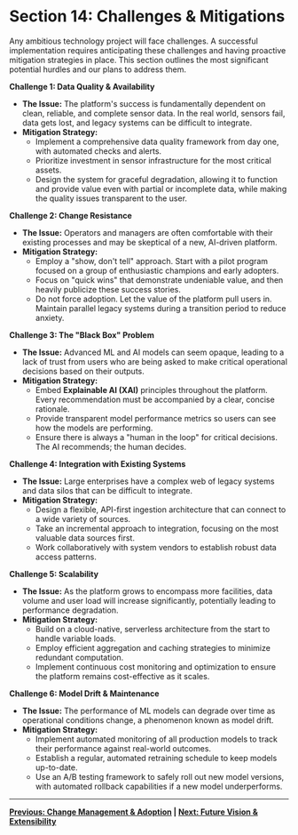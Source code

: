# Section 14: Challenges & Mitigations

Any ambitious technology project will face challenges. A successful implementation requires anticipating these challenges and having proactive mitigation strategies in place. This section outlines the most significant potential hurdles and our plans to address them.

**Challenge 1: Data Quality & Availability**
-   **The Issue:** The platform's success is fundamentally dependent on clean, reliable, and complete sensor data. In the real world, sensors fail, data gets lost, and legacy systems can be difficult to integrate.
-   **Mitigation Strategy:**
    -   Implement a comprehensive data quality framework from day one, with automated checks and alerts.
    -   Prioritize investment in sensor infrastructure for the most critical assets.
    -   Design the system for graceful degradation, allowing it to function and provide value even with partial or incomplete data, while making the quality issues transparent to the user.

**Challenge 2: Change Resistance**
-   **The Issue:** Operators and managers are often comfortable with their existing processes and may be skeptical of a new, AI-driven platform.
-   **Mitigation Strategy:**
    -   Employ a "show, don't tell" approach. Start with a pilot program focused on a group of enthusiastic champions and early adopters.
    -   Focus on "quick wins" that demonstrate undeniable value, and then heavily publicize these success stories.
    -   Do not force adoption. Let the value of the platform pull users in. Maintain parallel legacy systems during a transition period to reduce anxiety.

**Challenge 3: The "Black Box" Problem**
-   **The Issue:** Advanced ML and AI models can seem opaque, leading to a lack of trust from users who are being asked to make critical operational decisions based on their outputs.
-   **Mitigation Strategy:**
    -   Embed **Explainable AI (XAI)** principles throughout the platform. Every recommendation must be accompanied by a clear, concise rationale.
    -   Provide transparent model performance metrics so users can see how the models are performing.
    -   Ensure there is always a "human in the loop" for critical decisions. The AI recommends; the human decides.

**Challenge 4: Integration with Existing Systems**
-   **The Issue:** Large enterprises have a complex web of legacy systems and data silos that can be difficult to integrate.
-   **Mitigation Strategy:**
    -   Design a flexible, API-first ingestion architecture that can connect to a wide variety of sources.
    -   Take an incremental approach to integration, focusing on the most valuable data sources first.
    -   Work collaboratively with system vendors to establish robust data access patterns.

**Challenge 5: Scalability**
-   **The Issue:** As the platform grows to encompass more facilities, data volume and user load will increase significantly, potentially leading to performance degradation.
-   **Mitigation Strategy:**
    -   Build on a cloud-native, serverless architecture from the start to handle variable loads.
    -   Employ efficient aggregation and caching strategies to minimize redundant computation.
    -   Implement continuous cost monitoring and optimization to ensure the platform remains cost-effective as it scales.

**Challenge 6: Model Drift & Maintenance**
-   **The Issue:** The performance of ML models can degrade over time as operational conditions change, a phenomenon known as model drift.
-   **Mitigation Strategy:**
    -   Implement automated monitoring of all production models to track their performance against real-world outcomes.
    -   Establish a regular, automated retraining schedule to keep models up-to-date.
    -   Use an A/B testing framework to safely roll out new model versions, with automated rollback capabilities if a new model underperforms.

---
**[Previous: Change Management & Adoption](./13_change_management.md) | [Next: Future Vision & Extensibility](./15_future_vision.md)**